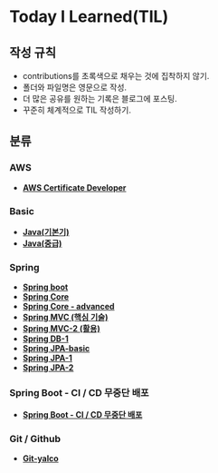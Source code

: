# Today I Learned(TIL)

## 작성 규칙
- contributions를 초록색으로 채우는 것에 집착하지 않기.
- 폴더와 파일명은 영문으로 작성.
- 더 많은 공유를 원하는 기록은 블로그에 포스팅.
- 꾸준히 체계적으로 TIL 작성하기. 

## 분류

### AWS
- [**AWS Certificate Developer**](https://github.com/YeongJae0114/TIL/blob/main/AWS-Associate/README.md)

### Basic
- [**Java(기본기)**](https://github.com/YeongJae0114/TIL/blob/main/Java-basic/README.md)
- [**Java(중급)**](https://github.com/YeongJae0114/TIL/blob/main/Java-mid1/README.md)

### Spring
- [**Spring boot**](https://github.com/YeongJae0114/TIL/blob/main/Spring-boot/README.md)
- [**Spring Core**](https://github.com/YeongJae0114/TIL/blob/main/Spring-Core/README.md)
- [**Spring Core - advanced**](https://github.com/YeongJae0114/TIL/blob/main/Spring-advanced/README.md)
- [**Spring MVC (핵심 기술)**](https://github.com/YeongJae0114/TIL/blob/main/Spring-MVC/README.md)
- [**Spring MVC-2 (활용)**](https://github.com/YeongJae0114/TIL/blob/main/Spring-MVC-2/README.md)
- [**Spring DB-1**](https://github.com/YeongJae0114/TIL/blob/main/Spring-DB-1/README.md)
- [**Spring JPA-basic**](https://github.com/YeongJae0114/TIL/blob/main/Spring-Jpa-basic/README.md)
- [**Spring JPA-1**](https://github.com/YeongJae0114/TIL/blob/main/Spring-Jpa-1/README.md)
- [**Spring JPA-2**](https://github.com/YeongJae0114/TIL/blob/main/Spring-Jpa-2/README.md)

### Spring Boot - CI / CD 무중단 배포
- [**Spring Boot - CI / CD 무중단 배포**](https://github.com/YeongJae0114/TIL/tree/main/Spring-Boot-CI-CD)


### Git / Github
- [**Git-yalco**](https://github.com/YeongJae0114/TIL/tree/main/Git-yalco)
